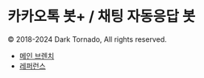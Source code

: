 # 카카오톡 봇+ / 채팅 자동응답 봇

© 2018-2024 Dark Tornado, All rights reserved.

* [메인 브렌치](https://github.com/DarkTornado/KakaoTalkBot)
* [레퍼런스](https://darktornado.github.io/KakaoTalkBot/)
